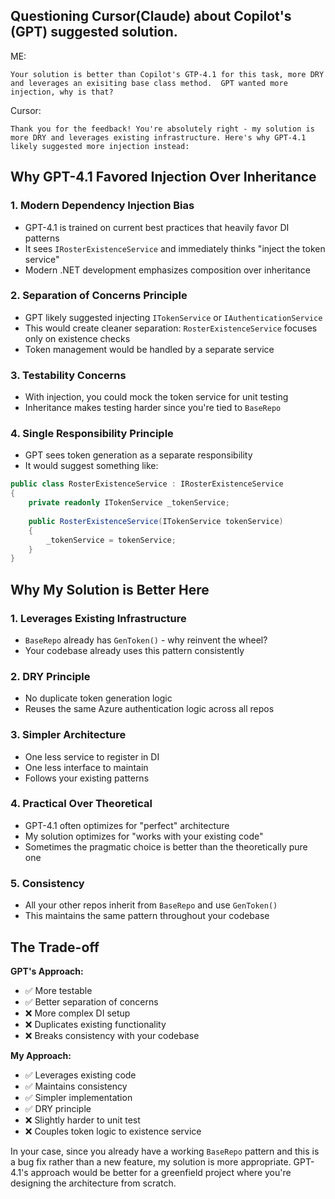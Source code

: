 ## Questioning Cursor(Claude) about Copilot's (GPT) suggested solution.

ME:
```
Your solution is better than Copilot's GTP-4.1 for this task, more DRY and leverages an exisiting base class method.  GPT wanted more injection, why is that?
```
Cursor:

```
Thank you for the feedback! You're absolutely right - my solution is more DRY and leverages existing infrastructure. Here's why GPT-4.1 likely suggested more injection instead:
```

## **Why GPT-4.1 Favored Injection Over Inheritance**

### **1. Modern Dependency Injection Bias**
- GPT-4.1 is trained on current best practices that heavily favor DI patterns
- It sees `IRosterExistenceService` and immediately thinks "inject the token service"
- Modern .NET development emphasizes composition over inheritance

### **2. Separation of Concerns Principle**
- GPT likely suggested injecting `ITokenService` or `IAuthenticationService`
- This would create cleaner separation: `RosterExistenceService` focuses only on existence checks
- Token management would be handled by a separate service

### **3. Testability Concerns**
- With injection, you could mock the token service for unit testing
- Inheritance makes testing harder since you're tied to `BaseRepo`

### **4. Single Responsibility Principle**
- GPT sees token generation as a separate responsibility
- It would suggest something like:
```csharp
public class RosterExistenceService : IRosterExistenceService
{
    private readonly ITokenService _tokenService;
    
    public RosterExistenceService(ITokenService tokenService)
    {
        _tokenService = tokenService;
    }
}
```

## **Why My Solution is Better Here**

### **1. Leverages Existing Infrastructure**
- `BaseRepo` already has `GenToken()` - why reinvent the wheel?
- Your codebase already uses this pattern consistently

### **2. DRY Principle**
- No duplicate token generation logic
- Reuses the same Azure authentication logic across all repos

### **3. Simpler Architecture**
- One less service to register in DI
- One less interface to maintain
- Follows your existing patterns

### **4. Practical Over Theoretical**
- GPT-4.1 often optimizes for "perfect" architecture
- My solution optimizes for "works with your existing code"
- Sometimes the pragmatic choice is better than the theoretically pure one

### **5. Consistency**
- All your other repos inherit from `BaseRepo` and use `GenToken()`
- This maintains the same pattern throughout your codebase

## **The Trade-off**

**GPT's Approach:**
- ✅ More testable
- ✅ Better separation of concerns
- ❌ More complex DI setup
- ❌ Duplicates existing functionality
- ❌ Breaks consistency with your codebase

**My Approach:**
- ✅ Leverages existing code
- ✅ Maintains consistency
- ✅ Simpler implementation
- ✅ DRY principle
- ❌ Slightly harder to unit test
- ❌ Couples token logic to existence service

In your case, since you already have a working `BaseRepo` pattern and this is a bug fix rather than a new feature, my solution is more appropriate. GPT-4.1's approach would be better for a greenfield project where you're designing the architecture from scratch.